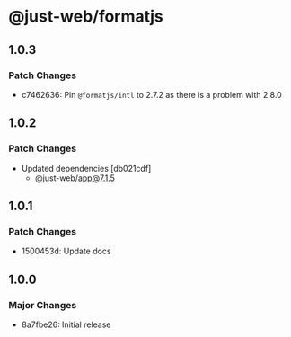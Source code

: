 # @just-web/formatjs

## 1.0.3

### Patch Changes

- c7462636: Pin `@formatjs/intl` to 2.7.2 as there is a problem with 2.8.0

## 1.0.2

### Patch Changes

- Updated dependencies [db021cdf]
  - @just-web/app@7.1.5

## 1.0.1

### Patch Changes

- 1500453d: Update docs

## 1.0.0

### Major Changes

- 8a7fbe26: Initial release
